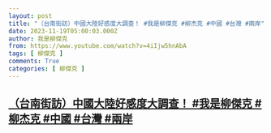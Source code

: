 ```yaml
---
layout: post
title: "（台南街訪）中國大陸好感度大調查！ #我是柳傑克 #柳杰克 #中國 #台灣 #兩岸"
date: 2023-11-19T05:00:03.000Z
author: 我是柳傑克
from: https://www.youtube.com/watch?v=4iIjw5hnAbA
tags: [ 柳傑克 ]
comments: True
categories: [ 柳傑克 ]
---
```

<!--1700370003000-->
[（台南街訪）中國大陸好感度大調查！ #我是柳傑克 #柳杰克 #中國 #台灣 #兩岸](https://www.youtube.com/watch?v=4iIjw5hnAbA)
------

<div>

</div>
